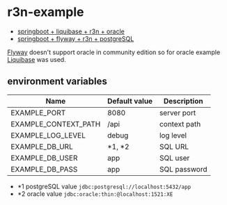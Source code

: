 # r3n-example

- [springboot + liquibase + r3n + oracle](./r3n-example-ora/README.md)
- [springboot + flyway + r3n + postgreSQL](./r3n-example-postgres/README.md)

[Flyway](https://flywaydb.org/) doesn't support oracle in community edition so for oracle example
[Liquibase](https://www.liquibase.org/) was used.

## environment variables

| Name                     | Default value | Description    |
|--------------------------|---------------|----------------|
| EXAMPLE_PORT             | 8080          | server port    |
| EXAMPLE_CONTEXT_PATH     | /api          | context path   |
| EXAMPLE_LOG_LEVEL        | debug         | log level      | 
| EXAMPLE_DB_URL           | *1, *2        | SQL URL        | 
| EXAMPLE_DB_USER          | app           | SQL user       | 
| EXAMPLE_DB_PASS          | app           | SQL password   |

- *1 postgreSQL value `jdbc:postgresql://localhost:5432/app`
- *2 oracle value `jdbc:oracle:thin:@localhost:1521:XE`

